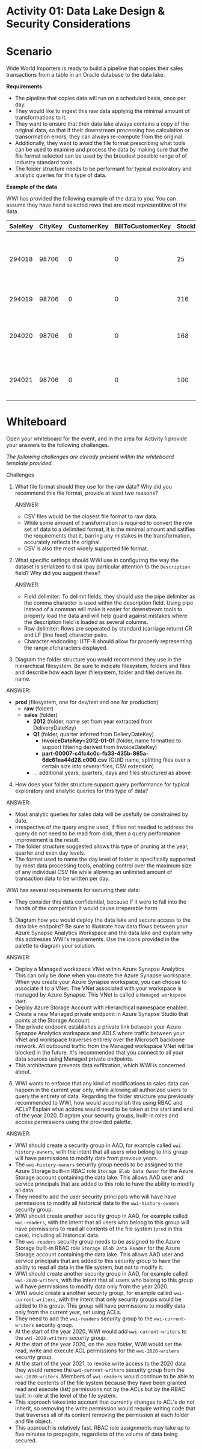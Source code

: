 # Activity 01: Data Lake Design & Security Considerations

# Scenario

Wide World Importers is ready to build a pipeline that copies their sales transactions from a table in an Oracle database to the data lake. 

**Requirements**

* The pipeline that copies data will run on a scheduled basis, once per day. 
* They would like to ingest this raw data applying the minimal amount of transformations to it.
* They want to ensure that their data lake always contains a copy of the original data, so that if their downstream processing has calculation or transormation errors, they can always re-compute from the original.
* Additionally, they want to avoid the file format prescribing what tools can be used to examine and process the data by making sure that the file format selected can be used by the broadest possible range of of industry standard tools.
* The folder structure needs to be performant for typical exploratory and analytic queries for this type of data.  

**Example of the data**

WWI has provided the following example of the data to you. You can assume they have hand selected rows that are *most* representitive of the data. 

|SaleKey|CityKey|CustomerKey|BillToCustomerKey|StockItemKey|DeliveryDateKey|SalespersonKey|WWIInvoiceID|Description|Package|Quantity|UnitPrice|TaxRate|TotalExcludingTax|TaxAmount|Profit|TotalIncludingTax|TotalDryItems|TotalChillerItems|LineageKey
| --- | --- | --- | --- | --- | --- | --- | --- | --- | --- | --- | --- | --- | --- | --- | --- | --- | --- | --- | --- 
|294018|98706|0|0|25|2012-01-04|156|57894|Black and orange, handle with care despatch tape  48mmx75m|Each|144|3.70|15.000|532.80|79.92|345.60|612.72|144|0|14
|294019|98706|0|0|216|2012-01-04|156|57894|USB, food flash drive - sushi roll|Each|5|32.00|15.000|160.00|24.00|100.00|184.00|5|0|14
|294020|98706|0|0|168|2012-01-04|156|57894|IT joke mug - keyboard not found � press F1 to continue (White)|Each|10|13.00|15.000|130.00|19.50|85.00|149.50|10|0|14
|294021|98706|0|0|100|2012-01-04|156|57894|Dinosaur battery-powered slippers (Green) L|Each|4|32.00|15.000|128.00|19.20|96.00|147.20|4|0|14

# Whiteboard
Open your whiteboard for the event, and in the area for Activity 1 provide your answers to the following challenges.

*The following challenges are already present within the whiteboard template provided.*

Challenges
1. What file format should they use for the raw data? Why did you recommend this file format, provide at least two reasons? 

    ANSWER: 
    * CSV files would be the closest file format to raw data. 
    * While some amount of transformation is required to convert the row set of data to a delimited format, it is the minimal amount and satifies the requirements that it, barring any mistakes in the transformation, accurately reflects the original. 
    * CSV is also the most widely supported file format.    

2. What specific settings should WWI use in configuring the way the dataset is serialized to disk (pay particular attention to the `Description` field? Why did you suggest these?

    ANSWER:
    * Field delimiter: To delimit fields, they should use the pipe delimiter as the comma character is used within the description field. Using pipe instead of a comman will make it easier for downstream tools to properly load the data and will help guard against mistakes where the description field is loaded as several columns.  
    * Row delimiter: Rows are seperated by standard (carriage return) CR and LF (line feed) character pairs. 
    * Character endcoding: UTF-8 should allow for properly representing the range ofcharacters displayed.

3. Diagram the folder structure you would recommend they use in the hierarchical filesystem. Be sure to indicate filesystem, folders and files and describe how each layer (filesystem, folder and file) derives its name. 

ANSWER:
* **prod**   (filesystem, one for dev/test and one for production)
    * **raw** (folder)
    * **sales**   (folder)
        * **2012**   (folder, name set from year extracted from DeliveryDateKey)
        * **Q1**   (folder, quarter inferred from DelieryDateKey)
            * **InvoiceDateKey=2012-01-01**   (folder, name formatted to support filtering derived from InvoiceDateKey)
            * **part-00007-c4fc4c0c-fb33-435b-865a-6dc61ea44d28.c000.csv**   (GUID name, splitting files over a certain size into several files, CSV extension)
        * ... additional years, quarters, days and files structured as above

4. How does your folder structure support query performance for typical exploratory and analytic queries for this type of data?

ANSWER:
* Most analytic queries for sales data will be usefully be constrained by date. 
* Irrespective of the query engine used, if files not needed to address the query do not need to be read from disk, then a query performance improvement is the result. 
* The folder structure suggested allows this type of pruning at the year, quarter and even day levels. 
* The format used to name the day level of folder is specifically supported by most data processing tools, enabling control over the maximum size of any individual CSV file while allowing an unlimited amount of transaction data to be written per day.  


WWI has several requirements for securing their data:
   * They consider this data confidential, because if it were to fall into the hands of the competition it would cause irreperable harm.

5. Diagram how you would deploy the data lake and secure access to the data lake endpoint? Be sure to illustrate how data flows between your Azure Synapse Analytics Workspace and the data lake and explain why this addresses WWI's requirements. Use the icons provided in the palette to diagram your solution.

ANSWER:
* Deploy a Managed workspace VNet within Azure Synapse Analytics. This can only be done when you create the Azure Synapse workspace. When you create your Azure Synapse workspace, you can choose to associate it to a VNet. The VNet associated with your workspace is managed by Azure Synapse. This VNet is called a `Managed workspace VNet`.
* Deploy Azure Storage Account with Hierarchical namespace enabled.
* Create a new Managed private endpoint in Azure Synapse Studio that points at the Storage Account.
* The private endpoint establishes a private link between your Azure Synapse Analytics workspace and ADLS where traffic between your VNet and workspace traverses entirely over the Microsoft backbone network. All outbound traffic from the Managed workspace VNet will be blocked in the future. It's recommended that you connect to all your data sources using Managed private endpoints.
* This architecture prevents data exfiltration, which WWI is concerned about.

6. WWI wants to enforce that any kind of modifications to sales data can happen in the current year only, while allowing all authorized users to query the entirety of data. Regarding the folder structure you previously recommended to WWI, how would accomplish this using RBAC and ACLs? Explain what actions would need to be taken at the start and end of the year 2020. Diagram your security groups, built-in roles and access permissions using the provided palette. 

ANSWER:
* WWI should create a security group in AAD, for example called `wwi-history-owners`, with the intent that all users who belong to this group will have permissions to modify data from previous years. 
* The `wwi-history-owners` security group needs to be assigned to the Azure Storage built-in RBAC role `Storage Blob Data Owner` for the Azure Storage account containing the data lake. This allows AAD user and service principals that are added to this role to have the ability to modify all data.
* They need to add the user security principals who will have have permissions to modify all historical data to the `wwi-history-owners` security group. 
* WWI should create another security group in AAD, for example called `wwi-readers`, with the intent that all users who belong to this group will have permissions to read all contents of the file system (`prod` in this case), including all historical data.
* The `wwi-readers` security group needs to be assigned to the Azure Storage built-in RBAC role `Storage Blob Data Reader` for the Azure Storage account containing the data lake. This allows AAD user and service principals that are added to this security group to have the ability to read all data in the file system, but not to modify it.
* WWI should create another security group in AAD, for example called `wwi-2020-writers`, with the intent that all users who belong to this group will have permissions to modify data only from the year 2020.
*  WWI would create a another security group, for example called `wwi-current-writers`, with the intent that only security groups would be added to this group. This group will have permissions to modify data only from the current year, set using ACLs.
* They need to add the `wwi-readers` security group to the `wwi-current-writers` security group. 
* At the start of the year 2020, WWI would add `wwi-current-writers` to the `wwi-2020-writers` security group.
* At the start of the year 2020, on the `2020` folder, WWI would set the read, write and execute ACL permissions for the `wwi-2020-writers` security group.   
*  At the start of the year 2021, to revoke write access to the 2020 data they would remove the `wwi-current-writers` security group from the `wwi-2020-writers`. Members of `wwi-readers` would continue to be able to read the contents of the file system because they have been granted read and execute (list) permissions not by the ACLs but by the RBAC built in role at the level of the file system. 
*  This approach takes into account that currently changes to ACL's do not inherit, so removing the write permission would require writing code that that traverses all of its content removing the permission at each folder and file object.
*  This approach is relatively fast. RBAC role assignments may take up to five minutes to propagate, regardless of the volume of data being secured.




     
